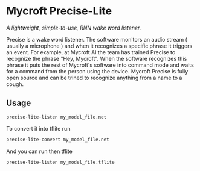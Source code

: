 # Mycroft Precise-Lite

*A lightweight, simple-to-use, RNN wake word listener.*

Precise is a wake word listener.  The software monitors an audio stream ( usually a microphone ) and when it recognizes a specific phrase it triggers an event.  For example, at Mycroft AI the team has trained Precise to recognize the phrase "Hey, Mycroft".  When the software recognizes this phrase it puts the rest of Mycroft's software into command mode and waits for a command from the person using the device.  Mycroft Precise is fully open source and can be trined to recognize anything from a name to a cough.

## Usage

```bash
precise-lite-listen my_model_file.net
```

To convert it into tflite run

```bash
precise-lite-convert my_model_file.net
```

And you can run then tflite

```bash
precise-lite-listen my_model_file.tflite
```
